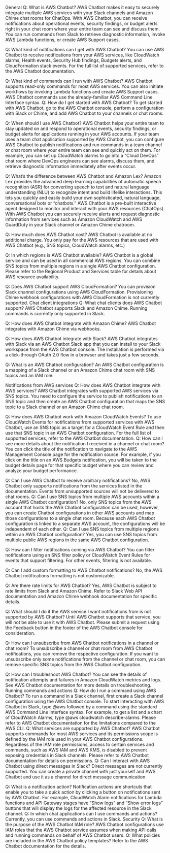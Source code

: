 General
Q: What is AWS Chatbot?
AWS Chatbot makes it easy to securely integrate multiple AWS services with your Slack channels and Amazon Chime chat rooms for ChatOps. With AWS Chatbot, you can receive notifications about operational events, security findings, or budget alerts right in your chat room where your entire team can see and discuss them. You can run commands from Slack to retrieve diagnostic information, invoke AWS Lambda functions, or create AWS Support cases.

Q: What kind of notifications can I get with AWS Chatbot?
You can use AWS Chatbot to receive notifications from your AWS services, like CloudWatch alarms, Health events, Security Hub findings, Budgets alerts, and CloudFormation stack events. For the full list of supported services, refer to the AWS Chatbot documentation.

Q: What kind of commands can I run with AWS Chatbot?
AWS Chatbot supports read-only commands for most AWS services. You can also initiate workflows by invoking Lambda functions and create AWS Support cases. AWS Chatbot commands use the already-familiar AWS Command Line Interface syntax.
Q: How do I get started with AWS Chatbot?
To get started with AWS Chatbot, go to the AWS Chatbot console, perform a configuration with Slack or Chime, and add AWS Chatbot to your channels or chat rooms.

Q: When should I use AWS Chatbot?
AWS Chatbot helps your entire team to stay updated on and respond to operational events, security findings, or budget alerts for applications running in your AWS accounts. If your team uses a team chat application supported by AWS Chatbot, you can configure AWS Chatbot to publish notifications and run commands in a team channel or chat room where your entire team can see and quickly act on them. For example, you can set up CloudWatch alarms to go into a “Cloud DevOps” chat room where DevOps engineers can see alarms, discuss them, and retrieve diagnostic information immediately after events occur.

Q: What’s the difference between AWS Chatbot and Amazon Lex?
Amazon Lex provides the advanced deep learning capabilities of automatic speech recognition (ASR) for converting speech to text and natural language understanding (NLU) to recognize intent and build lifelike interactions. This lets you quickly and easily build your own sophisticated, natural language, conversational bots or “chatbots.” AWS Chatbot is a pre-built interactive agent designed to monitor and interact with your AWS resources (ChatOps). With AWS Chatbot you can securely receive alerts and request diagnostic information from services such as Amazon CloudWatch and AWS GuardDuty in your Slack channel or Amazon Chime chatroom. 

Q: How much does AWS Chatbot cost?
AWS Chatbot is available at no additional charge. You only pay for the AWS resources that are used with AWS Chatbot (e.g., SNS topics, CloudWatch alarms, etc.)

Q: In which regions is AWS Chatbot available?
AWS Chatbot is a global service and can be used in all commercial AWS regions. You can combine SNS topics from multiple regions in a single AWS Chatbot configuration. Please refer to the Regional Product and Services table for details about AWS resource availability.

Q: Does AWS Chatbot support AWS CloudFormation?
You can provision Slack channel configurations using AWS CloudFormation. Provisioning Chime webhook configurations with AWS CloudFormation is not currently supported.
Chat client integrations
Q: What chat clients does AWS Chatbot support?
AWS Chatbot supports Slack and Amazon Chime. Running commands is currently only supported in Slack.

Q: How does AWS Chatbot integrate with Amazon Chime?
AWS Chatbot integrates with Amazon Chime via webhooks.

Q: How does AWS Chatbot integrate with Slack?
AWS Chatbot integrates with Slack via an AWS Chatbot Slack app that you can install to your Slack workspace from the AWS Chatbot console. The installation is performed via a click-through OAuth 2.0 flow in a browser and takes just a few seconds.

Q: What is an AWS Chatbot configuration?
An AWS Chatbot configuration is a mapping of a Slack channel or an Amazon Chime chat room with SNS topics and an IAM role.

Notifications from AWS services
Q: How does AWS Chatbot integrate with AWS services?
AWS Chatbot integrates with supported AWS services via SNS topics. You need to configure the service to publish notifications to an SNS topic and then create an AWS Chatbot configuration that maps the SNS topic to a Slack channel or an Amazon Chime chat room.

Q: How does AWS Chatbot work with Amazon CloudWatch Events?
To use CloudWatch Events for notifications from supported services with AWS Chatbot, use an SNS topic as a target for a CloudWatch Event Rule and then use that SNS topic in an AWS Chatbot configuration. For the full list of supported services, refer to the AWS Chatbot documentation.
Q: How can I see more details about the notification I received in a channel or chat room?
You can click the title of the notification to navigate to the AWS Management Console page for the notification source. For example, if you click on the title on an AWS Budgets notification, you will be taken to the budget details page for that specific budget where you can review and analyze your budget performance.

Q: Can I use AWS Chatbot to receive arbitrary notifications?
No, AWS Chatbot only supports notifications from the services listed in the documentation. Events from unsupported sources will not be delivered to chat rooms.
Q: Can I use SNS topics from multiple AWS accounts within a single AWS Chatbot configuration?
No, only SNS topics from the AWS account that hosts the AWS Chatbot configuration can be used, however, you can create Chatbot configurations in other AWS accounts and map those configurations to a single chat room. Because each AWS Chatbot configuration is linked to a separate AWS account, the configurations will be independent of each other.
Q: Can I use SNS topics from multiple regions within an AWS Chatbot configuration?
Yes, you can use SNS topics from multiple public AWS regions in the same AWS Chatbot configuration.

Q: How can I filter notifications coming via AWS Chatbot?
You can filter notifications using an SNS filter policy or CloudWatch Event Rules for events that support filtering. For other events, filtering is not available.

Q: Can I add custom formatting to AWS Chatbot notifications?
No, the AWS Chatbot notifications formatting is not customizable.

Q: Are there rate limits for AWS Chatbot?
Yes, AWS Chatbot is subject to rate limits from Slack and Amazon Chime. Refer to Slack Web API documentation and Amazon Chime webhook documentation for specific details.

Q: What should I do if the AWS service I want notifications from is not supported by AWS Chatbot?
Until AWS Chatbot supports that service, you will not be able to use it with AWS Chatbot. Please submit a request using the Feedback button in the footer of the AWS Chatbot console for consideration.

Q: How can I unsubscribe from AWS Chatbot notifications in a channel or chat room?
To unsubscribe a channel or chat room from AWS Chatbot notifications, you can remove the respective configuration. If you want to unsubscribe only some notifications from the channel or chat room, you can remove specific SNS topics from the AWS Chatbot configuration.

Q: How can I troubleshoot AWS Chatbot?
You can see the details of notification attempts and failures in Amazon CloudWatch metrics and logs. See AWS Chatbot documentation for more details on troubleshooting.
Running commands and actions
Q: How do I run a command using AWS Chatbot?
To run a command in a Slack channel, first create a Slack channel configuration using the AWS Chatbot console. To start interacting with AWS Chatbot in Slack, type @aws followed by a command using the standard AWS Command Line Interface syntax. For example, to get a list and a chart of CloudWatch Alarms, type @aws cloudwatch describe-alarms. Please refer to AWS Chatbot documentation for the limitations compared to the AWS CLI.
Q: What services are supported by AWS Chatbot?
AWS Chatbot supports commands for most AWS services and its permissions scope is defined by the IAM role used in your AWS Chatbot configurations. Regardless of the IAM role permissions, access to certain services and commands, such as AWS IAM and AWS KMS, is disabled to prevent exposing credentials in Slack channels. Please refer to AWS Chatbot documentation for details on permissions.
Q: Can I interact with AWS Chatbot using direct messages in Slack?
Direct messages are not currently supported. You can create a private channel with just yourself and AWS Chatbot and use it as a channel for direct message communication.

Q: What is a notification action?
Notification actions are shortcuts that enable you to take a quick action by clicking a button on notifications sent by AWS Chatbot. For example, CloudWatch Alarm notifications for Lambda functions and API Gateway stages have “Show logs” and “Show error logs” buttons that will display the logs for the affected resource in the Slack channel.
Q: In which chat applications can I use commands and actions?
Currently, you can use commands and actions in Slack.
Security
Q: What is the purpose of the AWS Chatbot IAM role?
AWS Chatbot configurations use IAM roles that the AWS Chatbot service assumes when making API calls and running commands on behalf of AWS Chatbot users.
Q: What policies are included in the AWS Chatbot policy templates?
Refer to the AWS Chatbot documentation for the details.
